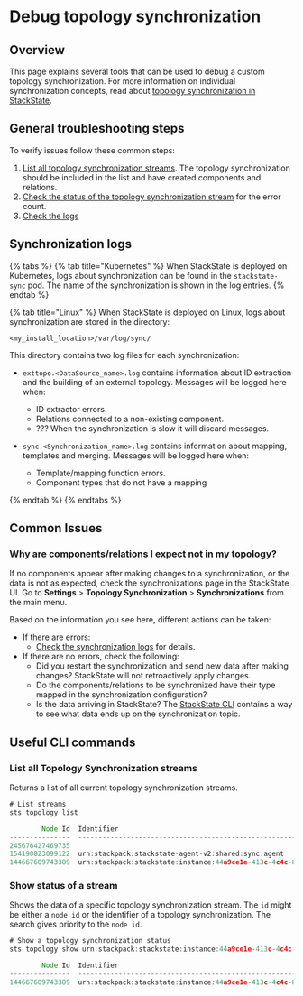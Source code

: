 # Debug topology synchronization

## Overview

This page explains several tools that can be used to debug a custom topology synchronization. For more information on individual synchronization concepts, read about [topology synchronization in StackState](topology_synchronization.md).

## General troubleshooting steps

To verify issues follow these common steps:

1. [List all topology synchronization streams](debugging_topology_synchronization.md#list-all-topology-synchronization-streams). The topology synchronization should be included in the list and have created components and relations.
2. [Check the status of the topology synchronization stream](debugging_topology_synchronization.md#show-status-of-a-stream) for the error count. 
3. [Check the logs](#synchronization-logs)

## Synchronization logs

{% tabs %}
{% tab title="Kubernetes" %}
When StackState is deployed on Kubernetes, logs about synchronization can be found in the `stackstate-sync` pod. The name of the synchronization is shown in the log entries.
{% endtab %}

{% tab title="Linux" %}
When StackState is deployed on Linux, logs about synchronization are stored in the directory:

`<my_install_location>/var/log/sync/`

This directory contains two log files for each synchronization:

* `exttopo.<DataSource_name>.log` contains information about ID extraction and the building of an external topology. Messages will be logged here when:
  * ID extractor errors.
  * Relations connected to a non-existing component.
  * ??? When the synchronization is slow it will discard messages.

* `sync.<Synchronization_name>.log` contains information about mapping, templates and merging. Messages will be logged here when:
  * Template/mapping function errors.
  * Component types that do not have a mapping

{% endtab %}
{% endtabs %}

## Common Issues

### Why are components/relations I expect not in my topology?

If no components appear after making changes to a synchronization, or the data is not as expected, check the synchronizations page in the StackState UI. Go to **Settings** > **Topology Synchronization** > **Synchronizations** from the main menu.

Based on the information you see here, different actions can be taken:

* If there are errors:
  * [Check the synchronization logs](#check-the-synchronization-logs) for details.
* If there are no errors, check the following:
  * Did you restart the synchronization and send new data after making changes? StackState will not retroactively apply changes.
  * Do the components/relations to be synchronized have their type mapped in the synchronization configuration?
  * Is the data arriving in StackState? The [StackState CLI](../../setup/installation/cli-install.md) contains a way to see what data ends up on the synchronization topic.

## Useful CLI commands

### List all Topology Synchronization streams

Returns a list of all current topology synchronization streams.

```javascript
# List streams
sts topology list

        Node Id  Identifier                                                                               Status      Created Components    Deleted Components    Created Relations    Deleted Relations    Errors
---------------  ---------------------------------------------------------------------------------------  --------  --------------------  --------------------  -------------------  -------------------  --------
245676427469735                                                                                           Running                      0                     0                    0                    0         0
154190823099122  urn:stackpack:stackstate-agent-v2:shared:sync:agent                                      Running                 761818                763870              1517959              1519490         0
144667609743389  urn:stackpack:stackstate:instance:44a9ce1e-413c-4c4c-819d-2095c1229dda:sync:stackstate   Running                  13599                  5496                    0                    0       329
```

### Show status of a stream 

Shows the data of a specific topology synchronization stream. The `id` might be either a `node id` or the identifier of a topology synchronization. The search gives priority to the `node id`.

```javascript
# Show a topology synchronization status
sts topology show urn:stackpack:stackstate:instance:44a9ce1e-413c-4c4c-819d-2095c1229dda:sync:stackstate

        Node Id  Identifier                                                                               Status      Created Components    Deleted Components    Created Relations    Deleted Relations    Errors
---------------  ---------------------------------------------------------------------------------------  --------  --------------------  --------------------  -------------------  -------------------  --------
144667609743389  urn:stackpack:stackstate:instance:44a9ce1e-413c-4c4c-819d-2095c1229dda:sync:stackstate   Running                  13599                  5496                    0                    0       329
```
